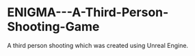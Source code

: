 # ENIGMA---A-Third-Person-Shooting-Game
A third person shooting which was created using Unreal Engine.
